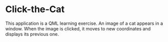 # Click-the-Cat
This application is a QML learning exercise. An image of a cat appears in a window. When the image is clicked, it moves to new coordinates and displays its previous one.

